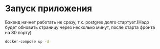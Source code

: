 # Запуск приложения
Бэкенд начнет работать не сразу, т.к. postgres долго стартует.(Надо будет обновить страницу через несколько минут, после старта фронта на 80 порту)
```sh
docker-compose up -d
```
